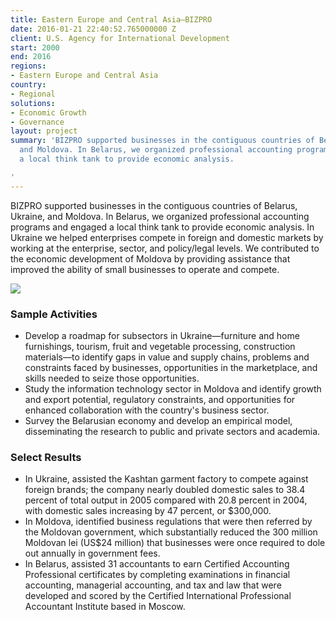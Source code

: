 ```yaml
---
title: Eastern Europe and Central Asia—BIZPRO
date: 2016-01-21 22:40:52.765000000 Z
client: U.S. Agency for International Development
start: 2000
end: 2016
regions:
- Eastern Europe and Central Asia
country:
- Regional
solutions:
- Economic Growth
- Governance
layout: project
summary: 'BIZPRO supported businesses in the contiguous countries of Belarus, Ukraine,
  and Moldova. In Belarus, we organized professional accounting programs and engaged
  a local think tank to provide economic analysis.

'
---
```


BIZPRO supported businesses in the contiguous countries of Belarus, Ukraine, and Moldova. In Belarus, we organized professional accounting programs and engaged a local think tank to provide economic analysis. In Ukraine we helped enterprises compete in foreign and domestic markets by working at the enterprise, sector, and policy/legal levels. We contributed to the economic development of Moldova by providing assistance that improved the ability of small businesses to operate and compete.

![][1]

###  Sample Activities

* Develop a roadmap for subsectors in Ukraine—furniture and home furnishings, tourism, fruit and vegetable processing, construction materials—to identify gaps in value and supply chains, problems and constraints faced by businesses, opportunities in the marketplace, and skills needed to seize those opportunities.
* Study the information technology sector in Moldova and identify growth and export potential, regulatory constraints, and opportunities for enhanced collaboration with the country's business sector.
* Survey the Belarusian economy and develop an empirical model, disseminating the research to public and private sectors and academia.

###  Select Results

* In Ukraine, assisted the Kashtan garment factory to compete against foreign brands; the company nearly doubled domestic sales to 38.4 percent of total output in 2005 compared with 20.8 percent in 2004, with domestic sales increasing by 47 percent, or $300,000.
* In Moldova, identified business regulations that were then referred by the Moldovan government, which substantially reduced the 300 million Moldovan lei (US$24 million) that businesses were once required to dole out annually in government fees.
* In Belarus, assisted 31 accountants to earn Certified Accounting Professional certificates by completing examinations in financial accounting, managerial accounting, and tax and law that were developed and scored by the Certified International Professional Accountant Institute based in Moscow.

[1]: /assets/images/projects/BIZPRO.jpg
